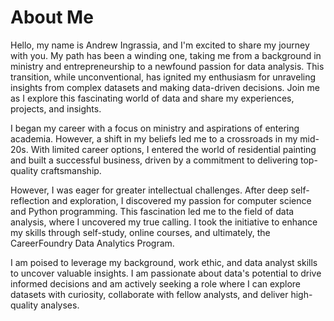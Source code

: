 # About Me
Hello, my name is Andrew Ingrassia, and I'm excited to share my journey with you. My path has been a winding one, taking me from a background in ministry and entrepreneurship to a newfound passion for data analysis. This transition, while unconventional, has ignited my enthusiasm for unraveling insights from complex datasets and making data-driven decisions. Join me as I explore this fascinating world of data and share my experiences, projects, and insights.

I began my career with a focus on ministry and aspirations of entering academia. However, a shift in my beliefs led me to a crossroads in my mid-20s. With limited career options, I entered the world of residential painting and built a successful business, driven by a commitment to delivering top-quality craftsmanship.

However, I was eager for greater intellectual challenges. After deep self-reflection and exploration, I discovered my passion for computer science and Python programming. This fascination led me to the field of data analysis, where I uncovered my true calling. I took the initiative to enhance my skills through self-study, online courses, and ultimately, the CareerFoundry Data Analytics Program.

I am poised to leverage my background, work ethic, and data analyst skills to uncover valuable insights. I am passionate about data's potential to drive informed decisions and am actively seeking a role where I can explore datasets with curiosity, collaborate with fellow analysts, and deliver high-quality analyses.
